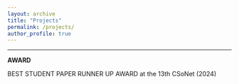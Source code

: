```yaml
---
layout: archive
title: "Projects"
permalink: /projects/
author_profile: true
---
```


---------------------------------------------------------------

**AWARD**

BEST STUDENT PAPER RUNNER UP AWARD at the 13th CSoNet (2024)


